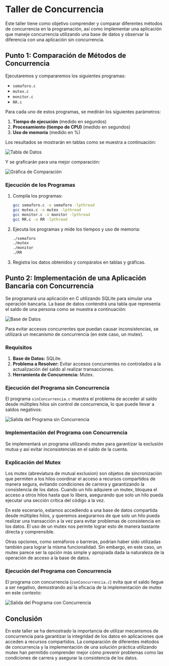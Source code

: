 # Taller de Concurrencia

Este taller tiene como objetivo comprender y comparar diferentes métodos de concurrencia en la programación, así como implementar una aplicación que maneje concurrencia utilizando una base de datos y observar la diferencia con una aplicación sin concurrencia. 

## Punto 1: Comparación de Métodos de Concurrencia

Ejecutaremos y compararemos los siguientes programas:

- `semaforo.c`
- `mutex.c`
- `monitor.c`
- `RR.c`

Para cada uno de estos programas, se medirán los siguientes parámetros:

1. **Tiempo de ejecución** (medido en segundos)
2. **Procesamiento (tiempo de CPU)** (medido en segundos)
3. **Uso de memoria** (medido en %)

Los resultados se mostrarán en tablas como se muestra a continuación:

![Tabla de Datos](Imagenes/Tabla_datos.PNG)

Y se graficarán para una mejor comparación:

![Gráfica de Comparación](Imagenes/Grafica_comparacion.PNG)

### Ejecución de los Programas

1. Compila los programas:
    ```sh
    gcc semaforo.c -o semaforo -lpthread
    gcc mutex.c -o mutex -lpthread
    gcc monitor.c -o monitor -lpthread
    gcc RR.c -o RR -lpthread
    ```

2. Ejecuta los programas y mide los tiempos y uso de memoria:
    ```sh
    ./semaforo
    ./mutex
    ./monitor
    ./RR
    ```

3. Registra los datos obtenidos y compáralos en tablas y gráficas.

## Punto 2: Implementación de una Aplicación Bancaria con Concurrencia

Se programará una aplicación en C utilizando SQLite para simular una operación bancaria. La base de datos contendrá una tabla que representa el saldo de una persona como se muestra a continuación:

![Base de Datos](Imagenes/Base_de_datos.jpg)

Para evitar accesos concurrentes que puedan causar inconsistencias, se utilizará un mecanismo de concurrencia (en este caso, un mutex).

### Requisitos

1. **Base de Datos:** SQLite.
2. **Problema a Resolver:** Evitar accesos concurrentes no controlados a la actualización del saldo al realizar transacciones.
3. **Herramienta de Concurrencia:** Mutex.

### Ejecución del Programa sin Concurrencia

El programa `sinConcurrencia.c` muestra el problema de acceder al saldo desde múltiples hilos sin control de concurrencia, lo que puede llevar a saldos negativos:

![Salida del Programa sin Concurrencia](Imagenes/Salida_programa_sinConcurrencia.jpg)

### Implementación del Programa con Concurrencia

Se implementará un programa utilizando mutex para garantizar la exclusión mutua y así evitar inconsistencias en el saldo de la cuenta.

### Explicación del Mutex

Los mutex (abreviatura de mutual exclusion) son objetos de sincronización que permiten a los hilos coordinar el acceso a recursos compartidos de manera segura, evitando condiciones de carrera y garantizando la consistencia de los datos. Cuando un hilo adquiere un mutex, bloquea el acceso a otros hilos hasta que lo libera, asegurando que solo un hilo pueda ejecutar una sección crítica del código a la vez.

En este escenario, estamos accediendo a una base de datos compartida desde múltiples hilos, y queremos asegurarnos de que solo un hilo pueda realizar una transacción a la vez para evitar problemas de consistencia en los datos. El uso de un mutex nos permite lograr esto de manera bastante directa y comprensible.

Otras opciones, como semáforos o barreras, podrían haber sido utilizadas también para lograr la misma funcionalidad. Sin embargo, en este caso, un mutex parece ser la opción más simple y apropiada dada la naturaleza de la operación de acceso a la base de datos.

### Ejecución del Programa con Concurrencia

El programa con concurrencia (`conConcurrencia.c`) evita que el saldo llegue a ser negativo, demostrando así la eficacia de la implementación de mutex en este contexto:

![Salida del Programa con Concurrencia](Imagenes/Salida_programa_conConcurrencia.jpg)

## Conclusión

En este taller se ha demostrado la importancia de utilizar mecanismos de concurrencia para garantizar la integridad de los datos en aplicaciones que acceden a recursos compartidos. La comparación de diferentes métodos de concurrencia y la implementación de una solución práctica utilizando mutex han permitido comprender mejor cómo prevenir problemas como las condiciones de carrera y asegurar la consistencia de los datos.
